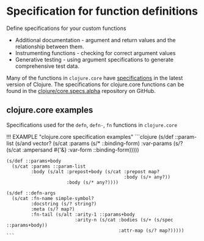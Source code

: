 # Specification for function definitions

 Define specifications for your custom functions

* Additional documentation - argument and return values and the relationship between them.
* Instrumenting functions - checking for correct argument values
* Generative testing - using argument specifications to generate comprehensive test data.

Many of the functions in `clojure.core` have [specifications](https://github.com/clojure/core.specs.alpha) in the latest version of Clojure.  The specifications for clojure.core functions can be found in the [clojure/core.specs.alpha](https://github.com/clojure/core.specs.alpha) repository on GitHub.


## clojure.core examples

Specifications used for the `defn`, `defn-`, `fn` functions in `clojure.core`

!!! EXAMPLE "clojure.core specification examples"
    ```clojure
    (s/def ::param-list
      (s/and
        vector?
        (s/cat :params (s/* ::binding-form)
               :var-params (s/? (s/cat :ampersand #{'&} :var-form ::binding-form)))))

    (s/def ::params+body
      (s/cat :params ::param-list
             :body (s/alt :prepost+body (s/cat :prepost map?
                                               :body (s/+ any?))
                          :body (s/* any?))))

    (s/def ::defn-args
      (s/cat :fn-name simple-symbol?
             :docstring (s/? string?)
             :meta (s/? map?)
             :fn-tail (s/alt :arity-1 ::params+body
                             :arity-n (s/cat :bodies (s/+ (s/spec ::params+body))
                                             :attr-map (s/? map?)))))
    ```
